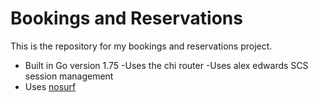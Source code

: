 # Bookings and Reservations

This is the repository for my bookings and reservations project.

- Built in Go version 1.75
-Uses the chi router
-Uses alex edwards SCS session management
- Uses [nosurf](github.com/justinas/nosurf)

